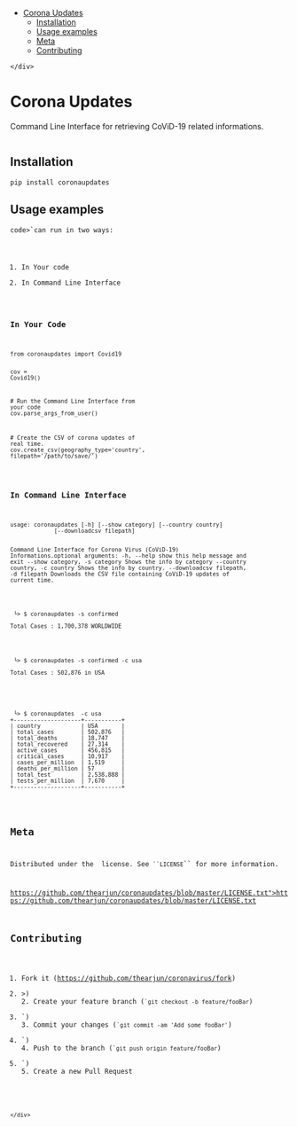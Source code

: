 <!DOCTYPE html>
<html>

<head>
  <meta charset="utf-8">
  <meta name="viewport" content="width=device-width, initial-scale=1.0">
  <title>README</title>
  <link rel="stylesheet" href="https://stackedit.io/style.css" />
</head>

<body class="stackedit">
  <div class="stackedit__left">
    <div class="stackedit__toc">
      
<ul>
<li><a href="#corona-updates">Corona Updates</a>
<ul>
<li><a href="#installation">Installation</a></li>
<li><a href="#usage-examples">Usage examples</a></li>
<li><a href="#meta">Meta</a></li>
<li><a href="#contributing">Contributing</a></li>
</ul>
</li>
</ul>

    </div>
  </div>
  <div class="stackedit__right">
    <div class="stackedit__html">
      <h1 id="corona-updates">Corona Updates</h1>
<p>Command Line Interface for retrieving CoViD-19 related informations.</p>
<p><img src="header.png" alt=""></p>
<h2 id="installation">Installation</h2>
<pre class=" language-sh"><code class="prism  language-sh">pip install coronaupdates
</code></pre>
<h2 id="usage-examples">Usage examples</h2>
<p><code>code>`can run in two ways:</p>
<ol>
<li>In Your code</li>
<li>In Command Line Interface</li>
</ol>
<h3 id="in-your-code">In Your Code</h3>
<pre class=" language-python"><code class="prism  language-python"><span class="token keyword">from</span> coronaupdates <span class="token keyword">import</span> Covid19

cov <span class="token operator">=</span> Covid19<span class="token punctuation">(</span><span class="token punctuation">)</span>

<span class="token comment"># Run the Command Line Interface from your code</span>
cov<span class="token punctuation">.</span>parse_args_from_user<span class="token punctuation">(</span><span class="token punctuation">)</span>

<span class="token comment"># Create the CSV of corona updates of real time.</span>
cov<span class="token punctuation">.</span>create_csv<span class="token punctuation">(</span>geography_type<span class="token operator">=</span><span class="token string">'country'</span><span class="token punctuation">,</span> filepath<span class="token operator">=</span><span class="token string">'/path/to/save/'</span><span class="token punctuation">)</span>
</code></pre>
<h3 id="in-command-line-interface">In Command Line Interface</h3>
<pre class=" language-sh"><code class="prism  language-sh">usage: coronaupdates [-h] [--show category] [--country country]
             [--downloadcsv filepath]

Command Line Interface for Corona Virus (CoViD-19) Informations.optional arguments:
  -h, --help            show this help message and exit
  --show category, -s category
                        Shows the info by category
  --country country, -c country
                        Shows the info by country.
  --downloadcsv filepath, -d filepath
                        Downloads the CSV file containing CoViD-19 updates of
                        current time.
</code></pre>
<pre class=" language-sh"><code class="prism  language-sh"> └&gt; $ coronaupdates -s confirmed

Total Cases : 1,700,378 WORLDWIDE
</code></pre>
<pre class=" language-sh"><code class="prism  language-sh"> └&gt; $ coronaupdates -s confirmed -c usa

Total Cases : 502,876 in USA
</code></pre>
<pre class=" language-sh"><code class="prism  language-sh">
 └&gt; $ coronaupdates  -c usa
+--------------------+-----------+
| country            | USA       |
| total_cases        | 502,876   |
| total_deaths       | 18,747    |
| total_recovered    | 27,314    |
| active_cases       | 456,815   |
| critical_cases     | 10,917    |
| cases_per_million  | 1,519     |
| deaths_per_million | 57        |
| total_test         | 2,538,888 |
| tests_per_million  | 7,670     |
+--------------------+-----------+
</code></pre>
<h2 id="meta">Meta</h2>
<p>Distributed under the  license. See <code>``LICENSE</code>`` for more information.</p>
<p><a href="

[https://github.com/thearjun/coronaupdates/blob/master/LICENSE.txt">https://github.com/thearjun/coronaupdates/blob/master/LICENSE.txt</a></p>
<h2 id="contributing">Contributing</h2>
<ol>
<li>Fork it (<a href="https://github.com/thearjun/coronavirus/fork">https://github.com/thearjun/coronavirus/fork</a>)</li>
<li>>)
2. Create your feature branch (<code>`git checkout -b feature/fooBar</code>)</li>
<li>`)
3. Commit your changes (<code>`git commit -am 'Add some fooBar'</code>)</li>
<li>`)
4. Push to the branch (<code>`git push origin feature/fooBar</code>)</li>
<li>`)
5. Create a new Pull Request</li>
</ol>

    </div>
  </div>
</body>

</html>
<!--stackedit_data:
eyJoaXN0b3J5IjpbMTE2NTUxMzAzM119
-->